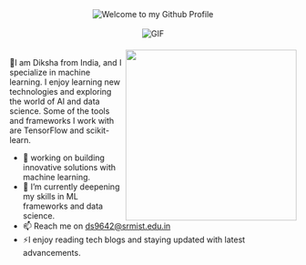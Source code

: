 <!-- "Hero" Header -->
<div align="center">
  <img src="https://github.com/BrunnerLivio/brunnerlivio/blob/master/images/welcome.png?raw=true" style="max-width: 50%; height: auto;" alt="Welcome to my Github Profile" />
  <br />
  <br />
 <img src="https://media.licdn.com/dms/image/C4E12AQHpykK2d73gCg/article-cover_image-shrink_720_1280/0/1636235813796?e=1727308800&v=beta&t=xSsEuBLtDnXmTEU-5fkZfJj24IS4eH5TiEsm4IPWnRs" style="max-width: 50%; height: auto; margin-bottom: 20px;" alt="GIF" />
</div>
<!-- <img src="https://octodex.github.com/images/luchadortocat.png" width="300" align="right"> -->
<img src="https://octodex.github.com/images/murakamicat.png" width="300" align="right">

📍I am Diksha from India, and I specialize in machine learning.
I enjoy learning new technologies and exploring the world of AI and data science.
Some of the tools and frameworks I work with are TensorFlow and scikit-learn.
- 🔭 working on building innovative solutions with machine learning. 
- 🌱 I’m currently deepening my skills in ML frameworks and data science.
- 📫 Reach me on ds9642@srmist.edu.in
- ⚡I enjoy reading tech blogs and staying updated with latest advancements.
